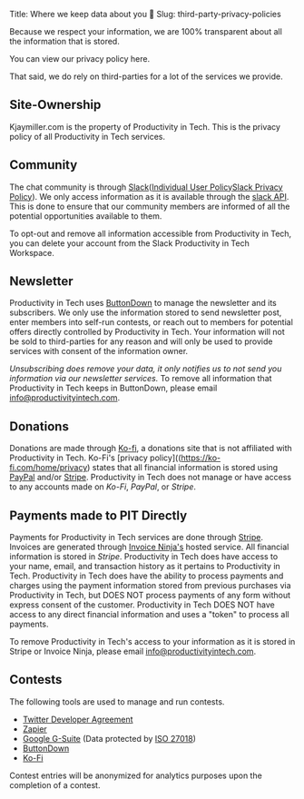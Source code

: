 Title: Where we keep data about you 🔎 
Slug: third-party-privacy-policies

Because we respect your information, we are 100% transparent about all the information that is stored. 

You can view our privacy policy here.

That said, we do rely on third-parties for a lot of the services we provide.

## Site-Ownership
Kjaymiller.com is the property of Productivity in Tech. This is the privacy policy of all Productivity in Tech services.

## Community
The chat community is through [Slack](https://slack.com)([Individual User Policy](https://slack.com/terms-of-service/user)[Slack Privacy Policy](https://slack.com/privacy-policy#information)). We only access information as it is available through the [slack API](https://api.slack.com). This is done to ensure that our community members are informed of all the potential opportunities available to them. 

To opt-out and remove all information accessible from Productivity in Tech, you can delete your account from the Slack Productivity in Tech Workspace.

## Newsletter
Productivity in Tech uses [ButtonDown](https://buttondown.mail) to manage the newsletter and its subscribers. We only use the information stored to send newsletter post, enter members into self-run contests, or reach out to members for potential offers directly controlled by Productivity in Tech. Your information will not be sold to third-parties for any reason and will only be used to provide services with consent of the information owner.

_Unsubscribing does remove your data, it only notifies us to not send you information via our newsletter services._ To remove all information that  Productivity in Tech keeps in ButtonDown, please email <info@productivityintech.com>.

## Donations
Donations are made through [Ko-fi](https://ko-fi.com), a donations site that is not affiliated with Productivity in Tech. Ko-Fi's [privacy policy]((https://ko-fi.com/home/privacy) states that all financial information is stored using [PayPal](https://www.paypal.com/us/webapps/mpp/ua/privacy-full) and/or [Stripe](https://stripe.com/us/privacy). Productivity in Tech does not manage or have access to any accounts made on _Ko-Fi_, _PayPal_, or _Stripe_.

## Payments made to PIT Directly
Payments for Productivity in Tech services are done through [Stripe](https://stripe.com/us/). Invoices are generated through [Invoice Ninja's](https://invoiceninja.com) hosted service. All financial information is stored in _Stripe_. Productivity in Tech does have access to your name, email, and transaction history as it pertains to Productivity in Tech. Productivity in Tech does have the ability to process payments and charges using the payment information stored from previous purchases via Productivity in Tech, but DOES NOT process payments of any form without express consent of the customer. Productivity in Tech DOES NOT have access to any direct financial information and uses a "token" to process all payments.

To remove Productivity in Tech's access to your information as it is stored in Stripe or Invoice Ninja, please email <info@productivityintech.com>.

## Contests
The following tools are used to manage and run contests. 
- [Twitter Developer Agreement](https://developer.twitter.com/en/developer-terms/agreement-and-policy.html)
- [Zapier](https://zapier.com/privacy/)
- [Google G-Suite](https://gsuite.google.com/security/?secure-by-design_activeEl=data-centers) (Data protected by [ISO 27018](https://www.iso.org/standard/61498.html))
- [ButtonDown](https://buttondown.email/privacy)
- [Ko-Fi](https://ko-fi.com/home/privacy)

Contest entries will be anonymized for analytics purposes upon the completion of a contest.
